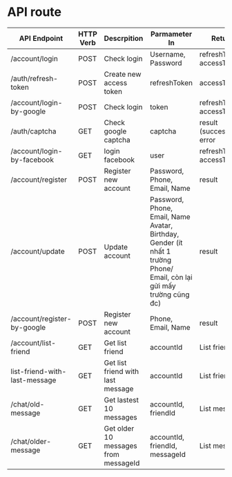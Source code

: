 # API route

API Endpoint |  HTTP Verb | Descrpition | Parmameter In | Return
------------ | ---------- | ----------- | ------------- | ------
/account/login | POST     | Check login | Username, Password | refreshToken, accessToken
/auth/refresh-token | POST | Create new access token | refreshToken | accessToken
/account/login-by-google | POST | Check login | token | refreshToken, accessToken
/auth/captcha | GET | Check google captcha | captcha | result (success/fail), error
/account/login-by-facebook| GET | login facebook | user | refreshToken, accessToken
/account/register | POST | Register new account | Password, Phone, Email, Name| result
/account/update | POST | Update account | Password, Phone, Email, Name Avatar, Birthday, Gender (ít nhất 1 trường Phone/ Email, còn lại gửi mấy trường cũng đc)|result 
/account/register-by-google | POST | Register new account | Phone, Email, Name| result 
/account/list-friend | GET | Get list friend | accountId | List friend
list-friend-with-last-message | GET | Get list friend with last message | accountId | List friend
/chat/old-message | GET | Get lastest 10 messages | accountId, friendId | List message
/chat/older-message | GET | Get older 10 messages from messageId | accountId, friendId, messageId | List message